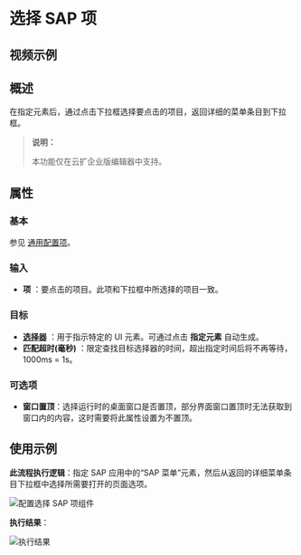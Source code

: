 # 选择 SAP 项

## 视频示例

## 概述

在指定元素后，通过点击下拉框选择要点击的项目，返回详细的菜单条目到下拉框。

> **说明：**
>
> 本功能仅在云扩企业版编辑器中支持。

## 属性

### 基本

参见 [通用配置项](../Appendix/CommonConfigurationItems.md)。

### 输入

- **项** ：要点击的项目。此项和下拉框中所选择的项目一致。

### 目标

- **[选择器](../Appendix/Selector.md?_v=v2020.4)** ：用于指示特定的 UI 元素。可通过点击 **指定元素** 自动生成。
- **匹配超时(毫秒)** ：限定查找目标选择器的时间，超出指定时间后将不再等待，1000ms = 1s。

### 可选项

- **窗口置顶**：选择运行时的桌面窗口是否置顶，部分界面窗口置顶时无法获取到窗口内的内容，这时需要将此属性设置为不置顶。

## 使用示例

**此流程执行逻辑**：指定 SAP 应用中的“SAP 菜单”元素，然后从返回的详细菜单条目下拉框中选择所需要打开的页面选项。

![配置选择 SAP 项组件](https://docimages.blob.core.chinacloudapi.cn/images/Activities/sapSelectItem-2.png)

**执行结果**：

![执行结果](https://docimages.blob.core.chinacloudapi.cn/images/Activities/sapSelectItem-3.png)
